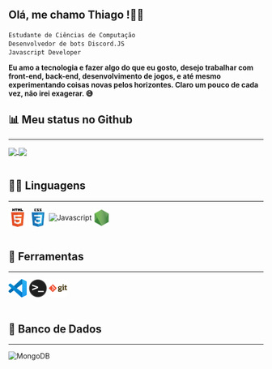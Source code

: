 ## Olá, me chamo **Thiago** !👋😃

`Estudante de Ciências de Computação`
<br>
`Desenvolvedor de bots Discord.JS`
<br>
`Javascript Developer`
<br>


**Eu amo a tecnologia e fazer algo do que eu gosto, desejo trabalhar com front-end, back-end, desenvolvimento de jogos, e até mesmo experimentando coisas novas pelos horizontes. Claro um pouco de cada vez, não irei exagerar. 😅**


## 📊 **Meu status no Github**
---

<div>
<a href="https://github.com/anuraghazra/github-readme-stats">
  <img align="center" src="https://github-readme-stats.vercel.app/api?username=zThiagoR&show_icons=true&theme=onedark&custom_title=Status%20no%20GitHub&hide_border=true&count_private=true&hide_title=true&hide=prs,issues&locale=pt-br" />
</a>
<a href="https://github.com/anuraghazra/convoychat">
  <img align="center" src="https://github-readme-stats.vercel.app/api/top-langs/?username=zThiagoR&layout=compact&locale=pt-br" />
</a>
</div>

<br>

## 🙆‍♂️ **Linguagens**
---

<div>

<img Title = "HTML 5" height="36" src="https://raw.githubusercontent.com/github/explore/80688e429a7d4ef2fca1e82350fe8e3517d3494d/topics/html/html.png" alt="HTML5" align = "center" />

<img Title = "CSS 3" height="36" src="https://raw.githubusercontent.com/github/explore/80688e429a7d4ef2fca1e82350fe8e3517d3494d/topics/css/css.png" alt="CSS" align = "center">

<img Title = "Javascript" src="https://cdn.jsdelivr.net/gh/devicons/devicon/icons/javascript/javascript-original.svg" align = "center" heigth = "32" width = "32"/>

<img Title = "Node.JS" height="32" src="https://raw.githubusercontent.com/github/explore/80688e429a7d4ef2fca1e82350fe8e3517d3494d/topics/nodejs/nodejs.png" align = "center" alt="Nodejs"/>

</div>

<br>

## 💼 **Ferramentas**
---

<div>

<img Title = "Visual Studio Code" height="36" src="https://raw.githubusercontent.com/github/explore/80688e429a7d4ef2fca1e82350fe8e3517d3494d/topics/visual-studio-code/visual-studio-code.png">
<img Title = "Windows Terminal" height="36" src="https://raw.githubusercontent.com/github/explore/80688e429a7d4ef2fca1e82350fe8e3517d3494d/topics/terminal/terminal.png">
<img Title = "Git" height="36" src="https://raw.githubusercontent.com/github/explore/80688e429a7d4ef2fca1e82350fe8e3517d3494d/topics/git/git.png">

</div>

<br>

## 🎲 **Banco de Dados**
---
<img Title = "MongoDB" height="40" src="https://cdn.jsdelivr.net/gh/devicons/devicon/icons/mongodb/mongodb-original.svg" alt="MongoDB"/>



